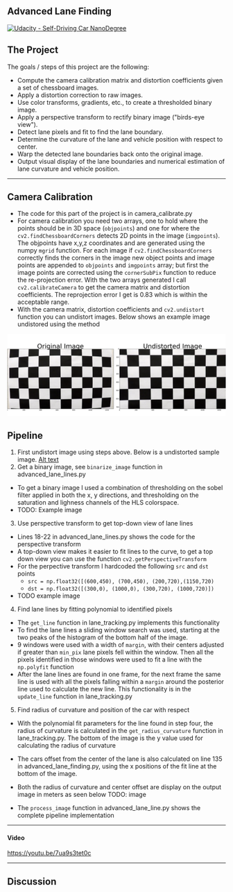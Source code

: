 ## Advanced Lane Finding
[![Udacity - Self-Driving Car NanoDegree](https://s3.amazonaws.com/udacity-sdc/github/shield-carnd.svg)](http://www.udacity.com/drive)

The Project
---
The goals / steps of this project are the following:

* Compute the camera calibration matrix and distortion coefficients given a set of chessboard images.
* Apply a distortion correction to raw images.
* Use color transforms, gradients, etc., to create a thresholded binary image.
* Apply a perspective transform to rectify binary image ("birds-eye view").
* Detect lane pixels and fit to find the lane boundary.
* Determine the curvature of the lane and vehicle position with respect to center.
* Warp the detected lane boundaries back onto the original image.
* Output visual display of the lane boundaries and numerical estimation of lane curvature and vehicle position.
---

## Camera Calibration
* The code for this part of the project is in camera_calibrate.py
* For camera calibration you need two arrays, one to hold where the points should be in 3D space (`objpoints`) and one for where the `cv2.findChessboardCorners` detects 2D points in the image (`imgpoints`). The objpoints have x,y,z coordinates and are generated using the numpy `mgrid` function. For each image if `cv2.findChessboardCorners` correctly finds the corners in the image new object points and image points are appended to `objpoints` and `imgpoints` array; but first the image points are corrected using the `cornerSubPix` function to reduce the re-projection error. With the two arrays generated I call `cv2.calibrateCamera` to get the camera matrix and distortion coefficients. The reprojection error I get is 0.83 which is within the acceptable range. 
* With the camera matrix, distortion coefficients and `cv2.undistort` function  you can undistort images. Below shows an example image undistored using the method 

![Alt text](https://github.com/scheideman/CarND-Advanced-Lane-Lines/blob/master/output_images/calibration1.jpg?raw=true "Calibration Image")


## Pipeline
1. First undistort image using steps above. Below is a undistorted sample image.
[Alt text](https://github.com/scheideman/CarND-Advanced-Lane-Lines/blob/master/output_images/straight_lines1.jpg?raw=true "Undistored image")
2. Get a binary image, see `binarize_image` function in advanced_lane_lines.py
 * To get a binary image I used a combination of thresholding on the sobel filter applied in both the x, y directions, and      thresholding on the saturation and lighness channels of the HLS colorspace.  
 * TODO: Example image
3. Use perspective transform to get top-down view of lane lines
 * Lines 18-22 in advanced_lane_lines.py shows the code for the perspective transform
 * A top-down view makes it easier to fit lines to the curve, to get a top down view you can use the function `cv2.getPerspectiveTransform`
 * For the perpective transform I hardcoded the following `src` and `dst` points
   * `src = np.float32([(600,450), (700,450), (200,720),(1150,720)`
   * `dst = np.float32([(300,0), (1000,0), (300,720), (1000,720)])`
 * TODO example image
4. Find lane lines by fitting polynomial to identified pixels
 * The `get_line` function in lane_tracking.py implements this functionality
 * To find the lane lines a sliding window search was used, starting at the two peaks of the histogram of the bottom half of   the image.
 * 9 windows were used with a width of `margin`, with their centers adjusted if greater than `min_pix` lane pixels fell within the window. Then all the pixels identified in those windows were used to fit a line with the `np.polyfit` function
 * After the lane lines are found in one frame, for the next frame the same line is used with all the pixels falling within a `margin` around the posterior line used to calculate the new line. This functionality is in the `update_line` function in lane_tracking.py
5. Find radius of curvature and position of the car with respect 
 * With the polynomial fit parameters for the line found in step four, the radius of curvature is calculated in the `get_radius_curvature` function in lane_tracking.py. The bottom of the image is the y value used for calculating the radius of curvature 
 * The cars offset from the center of the lane is also calculated on line 135 in advanced_lane_finding.py, using the x positions of the fit line at the bottom of the image.
 * Both the radius of curvature and center offset are display on the output image in meters as seen below 
 TODO: image

* The `process_image` function in advanced_lane_line.py shows the complete pipeline implementation
---
#### Video
https://youtu.be/7ua9s3tet0c

---

## Discussion
